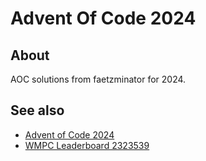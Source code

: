 # Advent Of Code 2024

## About

AOC solutions from faetzminator for 2024.

## See also

- [Advent of Code 2024](https://adventofcode.com/2024/)
- [WMPC Leaderboard 2323539](https://adventofcode.com/2024/leaderboard/private/view/2323539)
